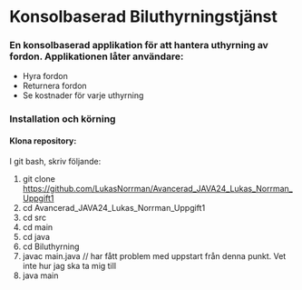 # Konsolbaserad Biluthyrningstjänst

### En konsolbaserad applikation för att hantera uthyrning av fordon. Applikationen låter användare:

- Hyra fordon
- Returnera fordon
- Se kostnader för varje uthyrning

### Installation och körning

#### Klona repository: 
I git bash, skriv följande: 
1. git clone https://github.com/LukasNorrman/Avancerad_JAVA24_Lukas_Norrman_Uppgift1
2. cd Avancerad_JAVA24_Lukas_Norrman_Uppgift1 
3. cd src 
4. cd main 
5. cd java
6. cd Biluthyrning
7. javac main.java  // har fått problem med uppstart från denna punkt. Vet inte hur jag ska ta mig till
8. java main





